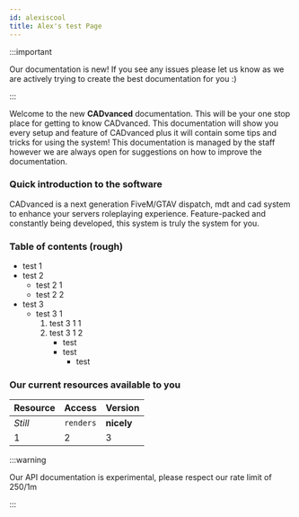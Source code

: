 ```yaml
---
id: alexiscool
title: Alex's test Page
---
```


:::important

Our documentation is new! If you see any issues please let us know as we are actively trying to create the best documentation for you :)

:::

Welcome to the new **CADvanced** documentation. This will be your one stop place for getting to know CADvanced. This documentation will show you every setup and feature of CADvanced plus it will contain some tips and tricks for using the system! This documentation is managed by the staff however we are always open for suggestions on how to improve the documentation.

### Quick introduction to the software
CADvanced is a next generation FiveM/GTAV dispatch, mdt and cad system to enhance your servers roleplaying experience. Feature-packed and constantly being developed, this system is truly the system for you.

### Table of contents (rough)

* test 1
* test 2
    * test 2 1
    * test 2 2
* test 3
    * test 3 1
        1. test 3 1 1
        2. test 3 1 2
            - test
            + test
                + test

### Our current resources available to you
| Resource | Access    | Version    |
| -------- | --------- | ---------- |
| _Still_  | `renders` | **nicely** |
| 1        | 2         | 3          |

:::warning

Our API documentation is experimental, please respect our rate limit of 250/1m

:::
